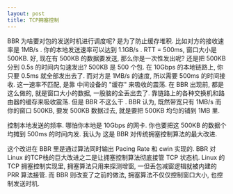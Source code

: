 ```yaml
---
layout: post
title: TCP拥塞控制
---
```


BBR 为啥要对包的发送时机进行调度呢? 是为了防止缓存堆积.
比如对方的接收速率是  1MB/s . 你的本地发送速率可以达到  1.1GB/s . 
RTT = 500ms, 窗口大小是  500KB. 
好,  现在有  500KB 的数据要发送, 那么你是一次性发出呢? 还是把  500KB 分到 0.5s 的时间内匀速发出?
500KB 是  500 个包. 在 10Gbps 的本地链路上, 你只要 0.5ms 就全部发出去了.
而对方是 1MB/s 的速度, 所以需要  500ms 的时间接收.
这一速率不匹配, 是靠 中间设备的  "缓存" 来吸收的震荡.
在 BBR 出现前, 都是这么做的,  就是窗口大小的数据, 一股脑的全丢出去了.
靠链路上的各种交换机和路由器的缓存来吸收震荡.
但是 BBR 不这么干 .
BBR 认为, 既然带宽只有  1MB/s 而你的窗口 500KB, 要发 500KB 数据过去, 就是要把 500KB 均匀的铺到 1MB 里.

控制本地发送的频率.
哪怕你本地是 10Gbps 的网卡. 你也要把这 500KB 的数据个均摊到 500ms 的时间内发.
我认为 这是  BBR 对传统拥塞控制算法的最大改进.

这个改进在 BBR 里是通过算法同时输出 Pacing Rate 和 cwin 实现的.
BBR 对 Linux 的TCP栈的巨大改进之二是让拥塞控制算法彻底接管 TCP 状态机. Linux 的 TCP 拥塞控制实现里, 拥塞算法只用来探测增窗, 一但丢包减窗逻辑就被内建的 PRR 算法接管. 而 BBR 则改变了之前的做法, 拥塞算法不仅仅控制窗口大小, 也控制发送时机.
